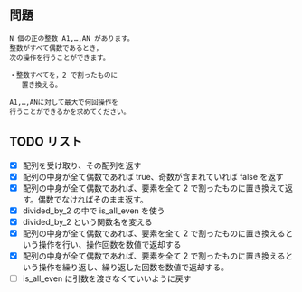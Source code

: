 ## 問題

```
N 個の正の整数 A1,…,AN があります。
整数がすべて偶数であるとき，
次の操作を行うことができます。

・整数すべてを，2 で割ったものに
   置き換える。

A1,…,ANに対して最大で何回操作を
行うことができるかを求めてください。
```

## TODO リスト

- [x] 配列を受け取り、その配列を返す
- [x] 配列の中身が全て偶数であれば true、奇数が含まれていれば false を返す
- [x] 配列の中身が全て偶数であれば、要素を全て 2 で割ったものに置き換えて返す。偶数でなければそのまま返す。
- [x] divided_by_2 の中で is_all_even を使う
- [x] divided_by_2 という関数名を変える
- [x] 配列の中身が全て偶数であれば、要素を全て 2 で割ったものに置き換えるという操作を行い、操作回数を数値で返却する
- [x] 配列の中身が全て偶数であれば、要素を全て 2 で割ったものに置き換えるという操作を繰り返し、繰り返した回数を数値で返却する。
- [ ] is_all_even に引数を渡さなくていいように戻す
